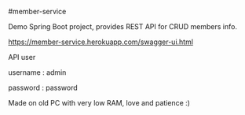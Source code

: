 #member-service

Demo Spring Boot project, provides REST API for CRUD members info.

https://member-service.herokuapp.com/swagger-ui.html

API user

username : admin

password : password

Made on old PC with very low RAM, love and patience :)
